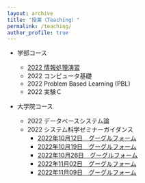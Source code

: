 ```yaml
---
layout: archive
title: "授業（Teaching）"
permalink: /teaching/
author_profile: true
---
```


* 学部コース
  * [2022 情報処理演習](http://wanweiwei07.github.io/teaching/jse/)
  * 2022 コンピュータ基礎
  * 2022 Problem Based Learning (PBL)
  * 2022 実験Ｃ

* 大学院コース
  * 2022 データベースシステム論
  * 2022 システム科学ゼミナーガイダンス
    * [2022年10月12日　グーグルフォーム](https://forms.gle/C5HZAuP6NJEhrHys5)
    * [2022年10月19日　グーグルフォーム](https://forms.gle/ttGDd6buP7Qc99738)
    * [2022年10月26日　グーグルフォーム](https://forms.gle/ZhuVqrxT5Wa3VBs58)
    * [2022年11月02日　グーグルフォーム](https://forms.gle/Vptc3VASn53Th8ieA)
    * [2022年11月09日　グーグルフォーム](https://forms.gle/z48oSohzUhySoucr7)
